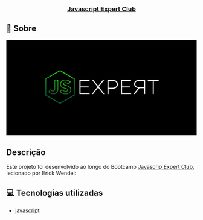 <h3 align="center">
  <a href="https://javascriptexpert.com.br/lista-de-espera-jse" target="_blank">Javascript Expert Club</a>
</h3>

## :rocket: Sobre

<p align="center">
  <img src="https://github.com/Cahmoraes/javascript-expert-club/blob/main/assets/javascript-expert.jpg" alt="Javascript Expert Club">
</p>

## Descrição
Este projeto foi desenvolvido ao longo do Bootcamp <a href="https://javascriptexpert.com.br/lista-de-espera-jse" target="_blank">Javascrip Expert Club</a>, lecionado por Erick Wendel:
<p>


## :computer: Tecnologias utilizadas

- [javascript](https://developer.mozilla.org/pt-BR/docs/Web/JavaScript)

